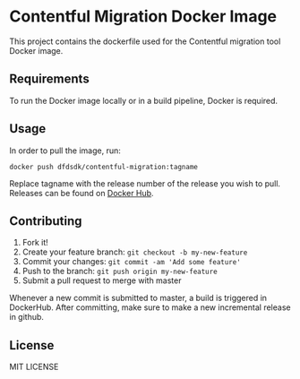 # Contentful Migration Docker Image

This project contains the dockerfile used for the Contentful migration tool Docker image.

## Requirements

To run the Docker image locally or in a build pipeline, Docker is required.

## Usage

In order to pull the image, run:

```
docker push dfdsdk/contentful-migration:tagname
```
Replace tagname with the release number of the release you wish to pull.
Releases can be found on [Docker Hub](https://hub.docker.com/r/dfdsdk/contentful-migration/tags).


## Contributing

1. Fork it!
2. Create your feature branch: `git checkout -b my-new-feature`
3. Commit your changes: `git commit -am 'Add some feature'`
4. Push to the branch: `git push origin my-new-feature`
5. Submit a pull request to merge with master

Whenever a new commit is submitted to master, a build is triggered in DockerHub.
After committing, make sure to make a new incremental release in github.

## License

MIT LICENSE
